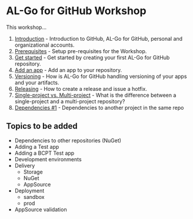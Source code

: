 # AL-Go for GitHub Workshop
This workshop...

1. [Introduction](Introduction.md) - Introduction to GitHub, AL-Go for GitHub, personal and organizational accounts.
2. [Prerequisites](Prerequisites.md) - Setup pre-requisites for the Workshop.
3. [Get started](GetStarted.md) - Get started by creating your first AL-Go for GitHub repository.
4. [Add an app](AddAnApp.md) - Add an app to your repository.
5. [Versioning](Versioning.md) - How is AL-Go for GitHub handling versioning of your apps and your artifacts.
6. [Releasing](Releasing.md) - How to create a release and issue a hotfix.
7. [Single-project vs. Multi-project](Projects.md) - What is the difference between a single-project and a multi-project repository?
8. [Dependencies #1](Dependencies1.md) - Dependencies to another project in the same repo

## Topics to be added
- Dependencies to other repositories (NuGet)
- Adding a Test app
- Adding a BCPT Test app
- Development environments
- Delivery
  - Storage
  - NuGet
  - AppSource
- Deployment
  - sandbox
  - prod
- AppSource validation


